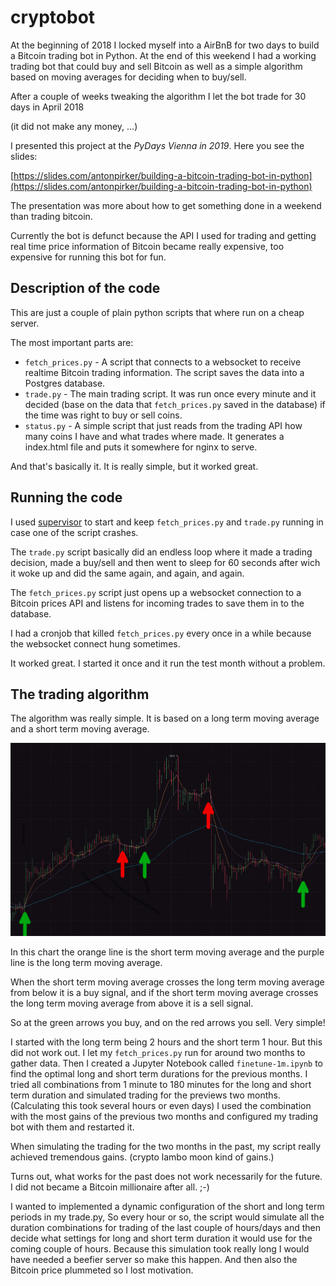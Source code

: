 # cryptobot

At the beginning of 2018 I locked myself into a AirBnB for two days to build a Bitcoin trading bot in Python.
At the end of this weekend I had a working trading bot that could buy and sell Bitcoin as well as a simple algorithm based on moving averages for deciding when to buy/sell.

After a couple of weeks tweaking the algorithm I let the bot trade for 30 days in April 2018 

(it did not make any money, ...)

I presented this project at the *PyDays Vienna in 2019*. Here you see the slides:

[https://slides.com/antonpirker/building-a-bitcoin-trading-bot-in-python](https://slides.com/antonpirker/building-a-bitcoin-trading-bot-in-python)

The presentation was more about how to get something done in a weekend than trading bitcoin.

Currently the bot is defunct because the API I used for trading and getting real time price information of Bitcoin became really expensive, too expensive for running this bot for fun.

## Description of the code

This are just a couple of plain python scripts that where run on a cheap server.

The most important parts are:

* `fetch_prices.py` - A script that connects to a websocket to receive realtime Bitcoin trading information. The script saves the data into a Postgres database.
* `trade.py` - The main trading script. It was run once every minute and it decided (base on the data that `fetch_prices.py` saved in the database) if the time was right to buy or sell coins.
* `status.py` - A simple script that just reads from the trading API how many coins I have and what trades where made. It generates a index.html file and puts it somewhere for nginx to serve.

And that's basically it. It is really simple, but it worked great.

## Running the code

I used [supervisor](http://supervisord.org/) to start and keep `fetch_prices.py` and `trade.py` running in case one of the script crashes.

The `trade.py` script basically did an endless loop where it made a trading decision, made a buy/sell and then went to sleep for 60 seconds after wich it woke up and did the same again, and again, and again.

The `fetch_prices.py` script just opens up a websocket connection to a Bitcoin prices API and listens for incoming trades to save them in to the database.

I had a cronjob that killed `fetch_prices.py` every once in a while because the websocket connect hung sometimes.

It worked great. I started it once and it run the test month without a problem.


## The trading algorithm

The algorithm was really simple. It is based on a long term moving average and a short term moving average.

![Cryptobot Trading Algo](documentation/cryptobot-trading-algo.png)

In this chart the orange line is the short term moving average and the purple line is the long term moving average.

When the short term moving average crosses the long term moving average from below it is a buy signal, and if the short term moving average crosses the long term moving average from above it is a sell signal.

So at the green arrows you buy, and on the red arrows you sell.
Very simple!

I started with the long term being 2 hours and the short term 1 hour. But this did not work out. I let my `fetch_prices.py` run for around two months to gather data. Then I created a Jupyter Notebook called `finetune-1m.ipynb` to find the optimal long and short term durations for the previous months. I tried all combinations from 1 minute to 180 minutes for the long and short term duration and simulated trading for the previews two months. (Calculating this took several hours or even days) I used the combination with the most gains of the previous two months and configured my trading bot with them and restarted it.

When simulating the trading for the two months in the past, my script really achieved tremendous gains. (crypto lambo moon kind of gains.) 

Turns out, what works for the past does not work necessarily for the future. I did not became a Bitcoin millionaire after all. ;-)

I wanted to implemented a dynamic configuration of the short and long term periods in my trade.py, So every hour or so, the script would simulate all the duration combinations for trading of the last couple of hours/days and then decide what settings for long and short term duration it would use for the coming couple of hours. Because this simulation took really long I would have needed a beefier server so make this happen. And then also the Bitcoin price plummeted so I lost motivation.

